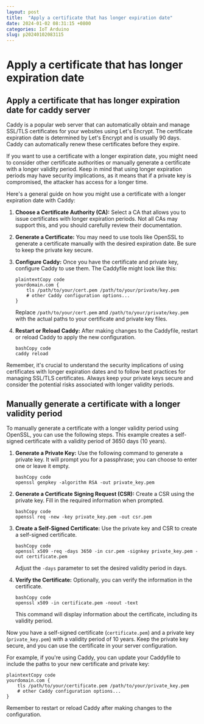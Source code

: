 ```yaml
---
layout: post
title:  "Apply a certificate that has longer expiration date"
date: 2024-01-02 08:31:15 +0800
categories: IoT Arduino
slug: p20240102083115
---
```


#  Apply a certificate that has longer expiration date



## Apply a certificate that has longer expiration date for caddy server

Caddy is a popular web server that can automatically obtain and manage SSL/TLS certificates for your websites using Let's Encrypt. The certificate expiration date is determined by Let's Encrypt and is usually 90 days. Caddy can automatically renew these certificates before they expire.

If you want to use a certificate with a longer expiration date, you might need to consider other certificate authorities or manually generate a certificate with a longer validity period. Keep in mind that using longer expiration periods may have security implications, as it means that if a private key is compromised, the attacker has access for a longer time.

Here's a general guide on how you might use a certificate with a longer expiration date with Caddy:

1. **Choose a Certificate Authority (CA):** Select a CA that allows you to issue certificates with longer expiration periods. Not all CAs may support this, and you should carefully review their documentation.

2. **Generate a Certificate:** You may need to use tools like OpenSSL to generate a certificate manually with the desired expiration date. Be sure to keep the private key secure.

3. **Configure Caddy:** Once you have the certificate and private key, configure Caddy to use them. The Caddyfile might look like this:

   ```
   plaintextCopy code
   yourdomain.com {
       tls /path/to/your/cert.pem /path/to/your/private/key.pem
       # other Caddy configuration options...
   }
   ```

   Replace `/path/to/your/cert.pem` and `/path/to/your/private/key.pem` with the actual paths to your certificate and private key files.

4. **Restart or Reload Caddy:** After making changes to the Caddyfile, restart or reload Caddy to apply the new configuration.

   ```
   bashCopy code
   caddy reload
   ```

Remember, it's crucial to understand the security implications of using certificates with longer expiration dates and to follow best practices for managing SSL/TLS certificates. Always keep your private keys secure and consider the potential risks associated with longer validity periods.



## Manually generate a certificate with a longer validity period

To manually generate a certificate with a longer validity period using OpenSSL, you can use the following steps. This example creates a self-signed certificate with a validity period of 3650 days (10 years).

1. **Generate a Private Key:** Use the following command to generate a private key. It will prompt you for a passphrase; you can choose to enter one or leave it empty.

   ```
   bashCopy code
   openssl genpkey -algorithm RSA -out private_key.pem
   ```

2. **Generate a Certificate Signing Request (CSR):** Create a CSR using the private key. Fill in the required information when prompted.

   ```
   bashCopy code
   openssl req -new -key private_key.pem -out csr.pem
   ```

3. **Create a Self-Signed Certificate:** Use the private key and CSR to create a self-signed certificate.

   ```
   bashCopy code
   openssl x509 -req -days 3650 -in csr.pem -signkey private_key.pem -out certificate.pem
   ```

   Adjust the `-days` parameter to set the desired validity period in days.

4. **Verify the Certificate:** Optionally, you can verify the information in the certificate.

   ```
   bashCopy code
   openssl x509 -in certificate.pem -noout -text
   ```

   This command will display information about the certificate, including its validity period.

Now you have a self-signed certificate (`certificate.pem`) and a private key (`private_key.pem`) with a validity period of 10 years. Keep the private key secure, and you can use the certificate in your server configuration.

For example, if you're using Caddy, you can update your Caddyfile to include the paths to your new certificate and private key:

```
plaintextCopy code
yourdomain.com {
    tls /path/to/your/certificate.pem /path/to/your/private_key.pem
    # other Caddy configuration options...
}
```

Remember to restart or reload Caddy after making changes to the configuration.